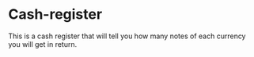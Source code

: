 # Cash-register

This is a cash register that will tell you how many notes of each currency you will get in return.
 
